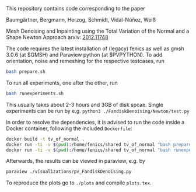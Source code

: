 This repository contains code corresponding to the paper 

  Baumgärtner, Bergmann, Herzog, Schmidt, Vidal-Núñez, Weiß

  Mesh Denoising and Inpainting using the Total Variation of the Normal and a Shape Newton Approach
  arxiv: [2012.11748](https://arxiv.org/abs/2012.11748)

The code requires the latest installation of (legacy) fenics as well as gmsh 3.0.6 (at \$GMSH) and Paraview python (at \$PVPYTHON).
To add orientation, noise and remeshing for the respective testcases, run
```bash
bash prepare.sh
```
To run all experiments, one after the other, run
```bash
bash runexperiments.sh
```
This usually takes about 2-3 hours and 3GB of disk spcae. Single experiments can be run by e.g. `python3 ./FandiskDenoising/Newton/test.py`

In order to resolve the dependencies, it is advised to run the code inside a Docker container, following the included `Dockerfile`: 
```bash
docker build -t tv_of_normal .
docker run -ti -v $(pwd):/home/fenics/shared tv_of_normal "bash prepare.sh"
docker run -ti -v $(pwd):/home/fenics/shared tv_of_normal "bash runexperiments.sh"
```
Afterwards, the results can be viewed in paraview, e.g. by 
```bash
paraview ./visualizations/pv_FandiskDenoising.py  
```
To reproduce the plots go to `./plots` and compile `plots.tex`.
